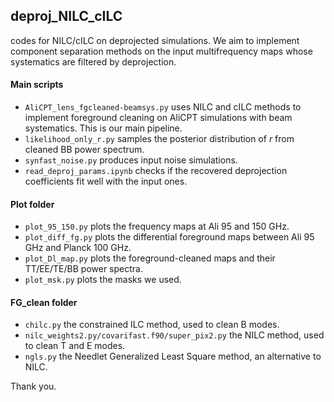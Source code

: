 ## deproj_NILC_cILC

codes for NILC/cILC on deprojected simulations. We aim to implement component separation methods on the input multifrequency maps whose systematics are filtered by deprojection.

#### Main scripts

- `AliCPT_lens_fgcleaned-beamsys.py` uses NILC and cILC methods to implement foreground cleaning on AliCPT simulations with beam systematics. This is our main pipeline.
- `likelihood_only_r.py` samples the posterior distribution of $r$ from cleaned BB power spectrum.
- `synfast_noise.py` produces input noise simulations.
- `read_deproj_params.ipynb` checks if the recovered deprojection coefficients fit well with the input ones.

#### Plot folder

- `plot_95_150.py` plots the frequency maps at Ali 95 and 150 GHz.
- `plot_diff_fg.py` plots the differential foreground maps between Ali 95 GHz and Planck 100 GHz.
- `plot_Dl_map.py` plots the foreground-cleaned maps and their TT/EE/TE/BB power spectra.
- `plot_msk.py` plots the masks we used.

#### FG_clean folder

- `chilc.py` the constrained ILC method, used to clean B modes.
- `nilc_weights2.py/covarifast.f90/super_pix2.py` the NILC method, used to clean T and E modes.
- `ngls.py` the Needlet Generalized Least Square method, an alternative to NILC.

Thank you.

